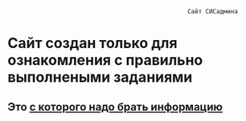                                                       Сайт СИСадмина
<html>
      <body>
            <h1> 
                <font size:"2"> Сайт создан только для ознакомления с правильно выполнеными заданиями </h1>            
             <h2> 
                <font size:"2"> Это <a href="https://docs.justm.site/" cайт> с которого надо брать информацию</h2> 
        </font>
    </body>
</html>
